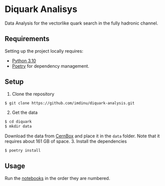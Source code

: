# Diquark Analisys

Data Analysis for the vectorlike quark search in the fully hadronic channel.

## Requirements
Setting up the project locally requires:
- [Python 3.10](https://www.python.org/downloads/release/python-31013/)
- [Poetry](https://python-poetry.org/docs/#installation) for dependency management.

## Setup
1. Clone the repository
```bash
$ git clone https://github.com/imdinu/diquark-analysis.git
```
2. Get the data
```bash
$ cd diquark
$ mkdir data
```
Download the data from [CernBox](https://cernbox.cern.ch/s/E9ViloYIwtMq8ab) and place it in the `data` folder. Note that it requires about 161 GB of space.
3. Install the dependencies
```bash
$ poetry install
```

## Usage
Run the [notebooks](./notebooks/) in the order they are numbered.